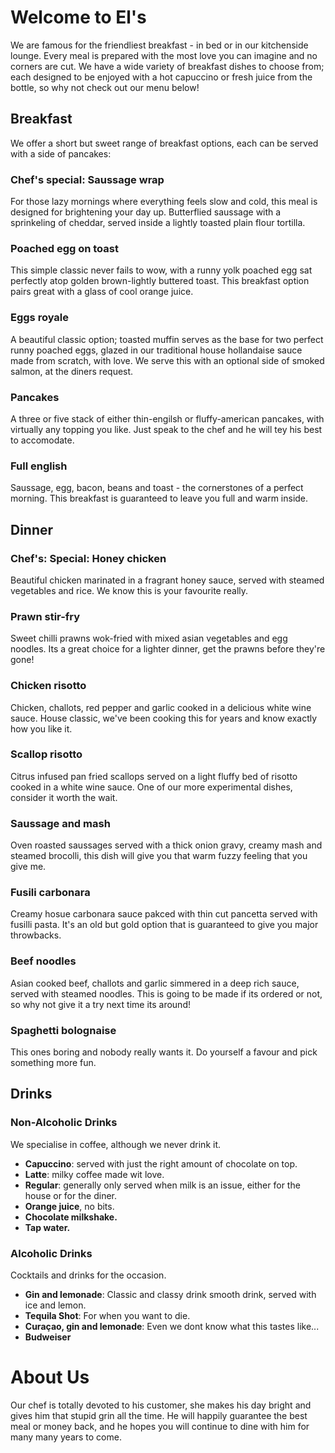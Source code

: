 # Welcome to El's
We are famous for the friendliest breakfast - in bed or in our kitchenside lounge.
Every meal is prepared with the most love you can imagine and no corners are cut.
We have a wide variety of breakfast dishes to choose from; each designed to be enjoyed with a hot capuccino or fresh juice from the bottle, so why not check out our menu below!

## Breakfast
We offer a short but sweet range of breakfast options, each can be served with a side of pancakes:

### **Chef's special**: Saussage wrap
For those lazy mornings where everything feels slow and cold, this meal is designed for brightening your day up.
Butterflied saussage with a sprinkeling of cheddar, served inside a lightly toasted plain flour tortilla.

### Poached egg on toast
This simple classic never fails to wow, with a runny yolk poached egg sat perfectly atop golden brown-lightly buttered toast.
This breakfast option pairs great with a glass of cool orange juice.

### Eggs royale
A beautiful classic option; toasted muffin serves as the base for two perfect runny poached eggs, glazed in our traditional house hollandaise sauce made from scratch, with love.
We serve this with an optional side of smoked salmon, at the diners request.

### Pancakes
A three or five stack of either thin-engilsh or fluffy-american pancakes, with virtually any topping you like.
Just speak to the chef and he will tey his best to accomodate.

### Full english
Saussage, egg, bacon, beans and toast - the cornerstones of a perfect morning.
This breakfast is guaranteed to leave you full and warm inside.

## Dinner

### **Chef's: Special**: Honey chicken
Beautiful chicken marinated in a fragrant honey sauce, served with steamed vegetables and rice.
We know this is your favourite really.

### Prawn stir-fry
Sweet chilli prawns wok-fried with mixed asian vegetables and egg noodles.
Its a great choice for a lighter dinner, get the prawns before they're gone!

### Chicken risotto
Chicken, challots, red pepper and garlic cooked in a delicious white wine sauce.
House classic, we've been cooking this for years and know exactly how you like it.

### Scallop risotto
Citrus infused pan fried scallops served on a light fluffy bed of risotto cooked in a white wine sauce.
One of our more experimental dishes, consider it worth the wait.

### Saussage and mash
Oven roasted saussages served with a thick onion gravy, creamy mash and steamed brocolli,
this dish will give you that warm fuzzy feeling that you give me.

### Fusili carbonara
Creamy hosue carbonara sauce pakced with thin cut pancetta served with fusilli pasta.
It's an old but gold option that is guaranteed to give you major throwbacks.

### Beef noodles
Asian cooked beef, challots and garlic simmered in a deep rich sauce, served with steamed noodles.
This is going to be made if its ordered or not, so why not give it a try next time its around!

### Spaghetti bolognaise
This ones boring and nobody really wants it.
Do yourself a favour and pick something more fun.

## Drinks

### Non-Alcoholic Drinks
We specialise in coffee, although we never drink it.
- **Capuccino**: served with just the right amount of chocolate on top.
- **Latte**: milky coffee made wit love.
- **Regular**: generally only served when milk is an issue, either for the house or for the diner.
- **Orange juice**, no bits.
- **Chocolate milkshake.**
- **Tap water.**

### Alcoholic Drinks
Cocktails and drinks for the occasion.
- **Gin and lemonade**: Classic and classy drink smooth drink, served with ice and lemon.
- **Tequila Shot**: For when you want to die.
- **Curaçao, gin and lemonade**: Even we dont know what this tastes like...
- **Budweiser**

# About Us
Our chef is totally devoted to his customer, she makes his day bright and gives him that stupid grin all the time.
He will happily guarantee the best meal or money back, and he hopes you will continue to dine with him for many many years to come.
